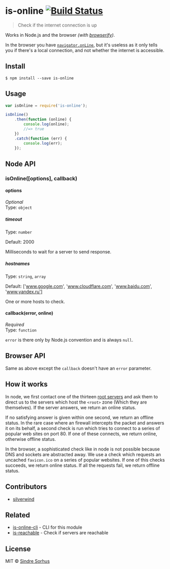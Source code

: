 # is-online [![Build Status](https://travis-ci.org/sindresorhus/is-online.svg?branch=master)](https://travis-ci.org/sindresorhus/is-online)

> Check if the internet connection is up

Works in Node.js and the browser *(with [browserify](http://browserify.org))*.

In the browser you have [`navigator.onLine`](https://developer.mozilla.org/en-US/docs/Web/API/NavigatorOnLine.onLine), but it's useless as it only tells you if there's a local connection, and not whether the internet is accessible.


## Install

```
$ npm install --save is-online
```


## Usage

```js
var isOnline = require('is-online');

isOnline()
	.then(function (online) { 
		console.log(online);
		//=> true
	})
	.catch(function (err) { 
		console.log(err); 
	});
```


## Node API

### isOnline([options], callback)

#### options

*Optional*  
Type: `object`

##### timeout

Type: `number`

Default: 2000

Milliseconds to wait for a server to send response.

##### hostnames

Type: `string`, `array`

Default: ['www.google.com', 'www.cloudflare.com', 'www.baidu.com', 'www.yandex.ru']

One or more hosts to check.

#### callback(error, online)

*Required*  
Type: `function`

`error` is there only by Node.js convention and is always `null`.


## Browser API

Same as above except the `callback` doesn't have an `error` parameter.


## How it works

In node, we first contact one of the thirteen [root servers](https://www.iana.org/domains/root/servers) and ask them to direct us to the servers which host the `<root>` zone (Which they are themselves). If the server answers, we return an online status.

If no satisfying answer is given within one second, we return an offline status. In the rare case where an firewall intercepts the packet and answers it on its behalf, a second check is run which tries to connect to a series of popular web sites on port 80. If one of these connects, we return online, otherwise offline status.

In the browser, a sophisticated check like in node is not possible because DNS and sockets are abstracted away. We use a check which requests an uncached `favicon.ico` on a series of popular websites. If one of this checks succeeds, we return online status. If all the requests fail, we return offline status.


## Contributors

- [silverwind](https://github.com/silverwind)


## Related

- [is-online-cli](https://github.com/sindresorhus/is-online-cli) - CLI for this module
- [is-reachable](https://github.com/sindresorhus/is-reachable) - Check if servers are reachable


## License

MIT © [Sindre Sorhus](http://sindresorhus.com)

